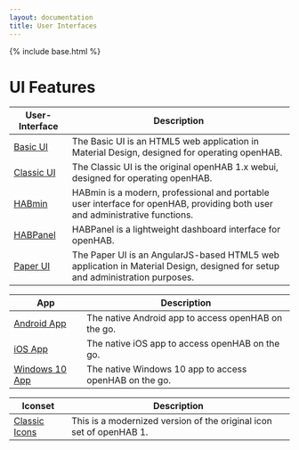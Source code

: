 ```yaml
---
layout: documentation
title: User Interfaces
---
```


{% include base.html %}

# UI Features

| User-Interface | Description   |
|----------------|---------------|
| [Basic UI]({{docu}}/addons/uis/basic/readme.html) | The Basic UI is an HTML5 web application in Material Design, designed for operating openHAB. |
| [Classic UI]({{docu}}/addons/uis/classic/readme.html) | The Classic UI is the original openHAB 1.x webui, designed for operating openHAB. |
| [HABmin]({{docu}}/addons/uis/habmin/readme.html) | HABmin is a modern, professional and portable user interface for openHAB, providing both user and administrative functions. |
| [HABPanel]({{docu}}/addons/uis/habpanel/readme.html) | HABPanel is a lightweight dashboard interface for openHAB. |
| [Paper UI]({{docu}}/addons/uis/paper/readme.html) | The Paper UI is an AngularJS-based HTML5 web application in Material Design, designed for setup and administration purposes. |

| App     | Description          |
|---------|----------------------|
| [Android App]({{docu}}/addons/uis/apps/android.html) | The native Android app to access openHAB on the go. |
| [iOS App]({{docu}}/addons/uis/apps/ios.html) | The native iOS app to access openHAB on the go. |
| [Windows 10 App]({{docu}}/addons/uis/apps/windows.html) | The native Windows 10 app to access openHAB on the go. |


| Iconset | Description          |
|---------|----------------------|
| [Classic Icons]({{docu}}/addons/iconsets/classic/readme.html) | This is a modernized version of the original icon set of openHAB 1. |
